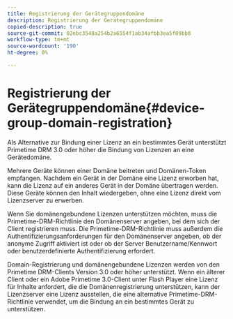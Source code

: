 ```yaml
---
title: Registrierung der Gerätegruppendomäne
description: Registrierung der Gerätegruppendomäne
copied-description: true
source-git-commit: 02ebc3548a254b2a6554f1ab34afbb3ea5f09bb8
workflow-type: tm+mt
source-wordcount: '190'
ht-degree: 0%

---
```


# Registrierung der Gerätegruppendomäne{#device-group-domain-registration}

Als Alternative zur Bindung einer Lizenz an ein bestimmtes Gerät unterstützt Primetime DRM 3.0 oder höher die Bindung von Lizenzen an eine Gerätedomäne.

Mehrere Geräte können einer Domäne beitreten und Domänen-Token empfangen. Nachdem ein Gerät in der Domäne eine Lizenz erworben hat, kann die Lizenz auf ein anderes Gerät in der Domäne übertragen werden. Diese Geräte können den Inhalt wiedergeben, ohne eine Lizenz direkt vom Lizenzserver zu erwerben.

Wenn Sie domänengebundene Lizenzen unterstützen möchten, muss die Primetime-DRM-Richtlinie den Domänenserver angeben, bei dem sich der Client registrieren muss. Die Primetime-DRM-Richtlinie muss außerdem die Authentifizierungsanforderungen für den Domänenserver angeben, ob der anonyme Zugriff aktiviert ist oder ob der Server Benutzername/Kennwort oder benutzerdefinierte Authentifizierung erfordert.

Domain-Registrierung und domänengebundene Lizenzen werden von den Primetime DRM-Clients Version 3.0 oder höher unterstützt. Wenn ein älterer Client oder ein Adobe Primetime 3.0-Client unter Flash Player eine Lizenz für Inhalte anfordert, die die Domänenregistrierung unterstützen, kann der Lizenzserver eine Lizenz ausstellen, die eine alternative Primetime-DRM-Richtlinie verwendet, um die Bindung an ein bestimmtes Gerät zu unterstützen.

